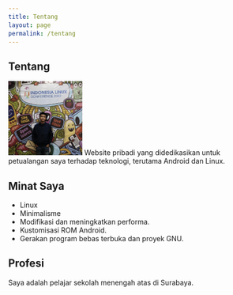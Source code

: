 ```yaml
---
title: Tentang
layout: page
permalink: /tentang
---
```

## Tentang
<img style="width:150px" class="right avatar" src="/media/author.jpg">
Website pribadi yang didedikasikan untuk petualangan saya terhadap teknologi, terutama Android dan Linux.

## Minat Saya
- Linux
- Minimalisme
- Modifikasi dan meningkatkan performa.
- Kustomisasi ROM Android.
- Gerakan program bebas terbuka dan proyek GNU.

## Profesi
Saya adalah pelajar sekolah menengah atas di Surabaya.
